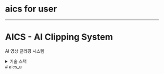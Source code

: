 # aics for user

---

# AICS - AI Clipping System

AI 영상 클리핑 시스템


<details>
<summary>기술 스택
</summary>
  <div align=center><h1>📚 STACKS</h1></div>
<div align=center> 
  <img src="https://img.shields.io/badge/java-007396?style=for-the-badge&logo=java&logoColor=white">
<img src="https://img.shields.io/badge/spring-6DB33F?style=for-the-badge&logo=spring&logoColor=white">
<br>
<img src="https://img.shields.io/badge/apache tomcat-F8DC75?style=for-the-badge&logo=apachetomcat&logoColor=white">
<br> 
<img src="https://img.shields.io/badge/postgres-%23316192.svg?style=for-the-badge&logo=postgresql&logoColor=white">
  <br>
  <img src="https://img.shields.io/badge/html5-E34F26?style=for-the-badge&logo=html5&logoColor=white"> 
  <img src="https://img.shields.io/badge/css-1572B6?style=for-the-badge&logo=css3&logoColor=white"> 
<img src="https://img.shields.io/badge/bootstrap-7952B3?style=for-the-badge&logo=bootstrap&logoColor=white">
  <img src="https://img.shields.io/badge/javascript-F7DF1E?style=for-the-badge&logo=javascript&logoColor=black"> 
  <img src="https://img.shields.io/badge/jquery-0769AD?style=for-the-badge&logo=jquery&logoColor=white">
  <br>

<img src="https://img.shields.io/badge/-Rocky%20Linux-%2310B981?style=for-the-badge&logo=rockylinux&logoColor=white">
  <br>
<img src="https://img.shields.io/badge/jenkins-%232C5263.svg?style=for-the-badge&logo=jenkins&logoColor=white">
<br>
<img src="https://img.shields.io/badge/github-181717?style=for-the-badge&logo=github&logoColor=white">

</div>

</details>
# aics_u
